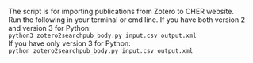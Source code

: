 The script is for importing publications from Zotero to CHER website.<br>
Run the following in your terminal or cmd line.
If you have both version 2 and version 3 for Python:<br>
```python3 zotero2searchpub_body.py input.csv output.xml```<br>
If you have only version 3 for Python:<br>
```python zotero2searchpub_body.py input.csv output.xml```
